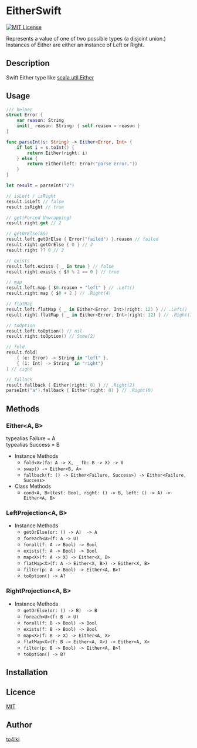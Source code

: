 EitherSwift
===========

[![MIT License](http://img.shields.io/badge/license-MIT-blue.svg?style=flat-square)][license]

[license]: https://github.com/to4iki/EitherSwift/master/LICENSE

Represents a value of one of two possible types (a disjoint union.)  
Instances of Either are either an instance of Left or Right.

## Description

Swift Either type like [scala.util.Either](http://www.scala-lang.org/api/current/#scala.util.Either)

## Usage

```swift
/// helper
struct Error {
    var reason: String
    init(_ reason: String) { self.reason = reason }
}

func parseInt(s: String) -> Either<Error, Int> {
    if let i = s.toInt() {
        return Either(right: i)
    } else {
        return Either(left: Error("parse error."))
    }
}
```

```swift
let result = parseInt("2")

// isLeft / isRight
result.isLeft // false
result.isRight // true

// get(Forced Unwrapping)
result.right.get // 2

// getOrElse(&&)
result.left.getOrElse { Error("failed") }.reason // failed
result.right.getOrElse { 0 } // 2
result.right ?? 0 // 2

// exists
result.left.exists { _ in true } // false
result.right.exists { $0 % 2 == 0 } // true

// map
result.left.map { $0.reason + "left" } // .Left()
result.right.map { $0 + 2 } // .Right(4)

// flatMap
result.left.flatMap { _ in Either<Error, Int>(right: 12) } // .Left()
result.right.flatMap { _ in Either<Error, Int>(right: 12) } // .Right(12)

// toOption
result.left.toOption() // nil
result.right.toOption() // Some(2)

// fold
result.fold(
    { (e: Error) -> String in "left" },
    { (i: Int) -> String  in "right"}
) // right

// fallack
result.fallback { Either(right: 0) } // .Right(2)
parseInt("a").fallback { Either(right: 0) } // .Right(0)
```

## Methods

### Either\<A, B\>

typealias Failure = A  
typealias Success = B

- Instance Methods
    - `fold<X>(fa: A -> X, _ fb: B -> X) -> X`
    - `swap() -> Either<B, A> `
    - `fallback(f: () -> Either<Failure, Success>) -> Either<Failure, Success>`
- Class Methods
    - `cond<A, B>(test: Bool, right: () -> B, left: () -> A) -> Either<A, B>`

### LeftProjection\<A, B\>
- Instance Methods
    - `getOrElse(or: () -> A)  -> A`
    - `foreach<U>(f: A -> U)`
    - `forall(f: A -> Bool) -> Bool`
    - `exists(f: A -> Bool) -> Bool`
    - `map<X>(f: A -> X) -> Either<X, B>`
    - `flatMap<X>(f: A -> Either<X, B>) -> Either<X, B>`
    - `filter(p: A -> Bool) -> Either<A, B>?`
    - `toOption() -> A?`

### RightProjection\<A, B\>
- Instance Methods
    - `getOrElse(or: () -> B)  -> B`
    - `foreach<U>(f: B -> U)`
    - `forall(f: B -> Bool) -> Bool`
    - `exists(f: B -> Bool) -> Bool`
    - `map<X>(f: B -> X) -> Either<A, X>`
    - `flatMap<X>(f: B -> Either<A, X>) -> Either<A, X>`
    - `filter(p: B -> Bool) -> Either<A, B>?`
    - `toOption() -> B?`

## Installation

## Licence

[MIT](https://github.com/to4iki/EitherSwift/master/LICENSE)

## Author

[to4iki](https://github.com/to4iki)